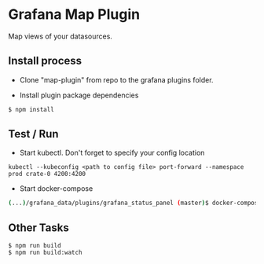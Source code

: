 # Grafana Map Plugin

Map views of your datasources.

## Install process

- Clone "map-plugin" from repo to the grafana plugins folder.

- Install plugin package dependencies

```sh
$ npm install
```

## Test / Run

- Start kubectl. Don't forget to specify your config location
```$
kubectl --kubeconfig <path to config file> port-forward --namespace prod crate-0 4200:4200
```

- Start docker-compose
```sh
(...)/grafana_data/plugins/grafana_status_panel (master)$ docker-compose start grafana
```


## Other Tasks

```
$ npm run build
$ npm run build:watch
```